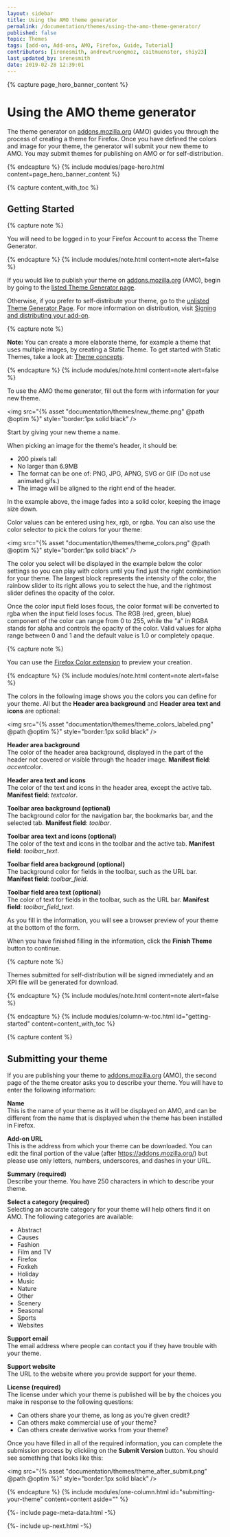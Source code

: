 ```yaml
---
layout: sidebar
title: Using the AMO theme generator
permalink: /documentation/themes/using-the-amo-theme-generator/
published: false
topic: Themes
tags: [add-on, Add-ons, AMO, Firefox, Guide, Tutorial]
contributors: [irenesmith, andrewtruongmoz, caitmuenster, shiy23]
last_updated_by: irenesmith
date: 2019-02-28 12:39:01
---
```

<!-- Page Hero Banner -->

{% capture page_hero_banner_content %}

# Using the AMO theme generator

The theme generator on [addons.mozilla.org](https://addons.mozilla.org) (AMO) guides you through the process of creating a theme for Firefox. Once you have defined the colors and image for your theme, the generator will submit your new theme to AMO. You may submit themes for publishing on AMO or for self-distribution.

{% endcapture %}
{% include modules/page-hero.html
    content=page_hero_banner_content
%}

<!-- Content with Table of Contents Module -->

{% capture content_with_toc %}

## Getting Started

{% capture note %}

You will need to be logged in to your Firefox Account to access the Theme Generator.

{% endcapture %}
{% include modules/note.html
    content=note
    alert=false
%}

If you would like to publish your theme on [addons.mozilla.org](https://addons.mozilla.org) (AMO), begin by going to the [listed Theme Generator page](https://addons.mozilla.org/en-US/developers/addon/submit/wizard-listed).

Otherwise, if you prefer to self-distribute your theme, go to the [unlisted Theme Generator Page](https://addons.mozilla.org/en-US/developers/addon/submit/wizard-unlisted). For more information on distribution, visit [Signing and distributing your add-on](/documentation/publish/signing-and-distribution-overview/).


{% capture note %}

**Note:** You can create a more elaborate theme, for example a theme that uses multiple images, by creating a Static Theme. To get started with Static Themes, take a look at: [Theme concepts](/documentation/publish/theme-concepts).

{% endcapture %}
{% include modules/note.html
    content=note
    alert=false
%}


To use the AMO theme generator, fill out the form with information for your new theme.

<img src="{% asset "documentation/themes/new_theme.png" @path @optim %}" style="border:1px solid black" />


Start by giving your new theme a name.

When picking an image for the theme's header, it should be:


- 200 pixels tall
- No larger than 6.9MB
- The format can be one of: PNG, JPG, APNG, SVG or GIF (Do not use animated gifs.)
- The image will be aligned to the right end of the header.

In the example above, the image fades into a solid color, keeping the image size down.

Color values can be entered using hex, rgb, or rgba. You can also use the color selector to pick the colors for your theme:

<img src="{% asset "documentation/themes/theme_colors.png" @path @optim %}" style="border:1px solid black" />

The color you select will be displayed in the example below the color settings so you can play with colors until you find just the right combination for your theme. The largest block represents the intensity of the color, the rainbow slider to its right allows you to select the hue, and the rightmost slider defines the opacity of the color.

Once the color input field loses focus, the color format will be converted to rgba when the input field loses focus. The RGB (red, green, blue) component of the color can range from 0 to 255, while the "a" in RGBA stands for alpha and controls the opacity of the color. Valid values for alpha range between 0 and 1 and the default value is 1.0 or completely opaque.

{% capture note %}

You can use the [Firefox Color extension](https://color.firefox.com/) to preview your creation.

{% endcapture %}
{% include modules/note.html
    content=note
    alert=false
%}

The colors in the following image shows you the colors you can define for your theme. All but the **Header area background** and **Header area text and icons** are optional:

<img src="{% asset "documentation/themes/theme_colors_labeled.png" @path @optim %}" style="border:1px solid black" /> 

**Header area background** <br/>
The color of the header area background, displayed in the part of the header not covered or visible through the header image. **Manifest field**: *accentcolor*.

**Header area text and icons** <br/>
The color of the text and icons in the header area, except the active tab. **Manifest field**: *textcolor*.

**Toolbar area background (optional)** <br/>
The background color for the navigation bar, the bookmarks bar, and the selected tab. **Manifest field**: *toolbar*.

**Toolbar area text and icons (optional)** <br/>
The color of the text and icons in the toolbar and the active tab. **Manifest field**: *toolbar_text*.

**Toolbar field area background (optional)** <br/>
The background color for fields in the toolbar, such as the URL bar. **Manifest field**: *toolbar_field*.

**Toolbar field area text (optional)** <br/>
The color of text for fields in the toolbar, such as the URL bar. **Manifest field**: *toolbar_field_text*.

As you fill in the information, you will see a browser preview of your theme at the bottom of the form.

When you have finished filling in the information, click the **Finish Theme** button to continue.

{% capture note %}

Themes submitted for self-distribution will be signed immediately and an XPI file will be generated for download.

{% endcapture %}
{% include modules/note.html
    content=note
    alert=false
%}

{% endcapture %}
{% include modules/column-w-toc.html
  id="getting-started"
  content=content_with_toc
%}


<!-- END: Content with Table of Contents -->
<!-- Single Column Body Module -->

{% capture content %}

## Submitting your theme

If you are publishing your theme to [addons.mozilla.org](https://addons.mozilla.org) (AMO), the second page of the theme creator asks you to describe your theme. You will have to enter the following information:

**Name** <br/>
This is the name of your theme as it will be displayed on AMO, and can be different from the name that is displayed when the theme has been installed in Firefox.

**Add-on URL** <br/>
This is the address from which your theme can be downloaded. You can edit the final portion of the value (after https://addons.mozilla.org/) but please use only letters, numbers, underscores, and dashes in your URL.

**Summary (required)** <br/>
Describe your theme. You have 250 characters in which to describe your theme.

**Select a category (required)** <br/>
Selecting an accurate category for your theme will help others find it on AMO. The following categories are available:
- Abstract
- Causes
- Fashion
- Film and TV
- Firefox
- Foxkeh
- Holiday
- Music
- Nature
- Other
- Scenery
- Seasonal
- Sports
- Websites

**Support email** <br/>
The email address where people can contact you if they have trouble with your theme.

**Support website** <br/>
The URL to the website where you provide support for your theme.

**License (required)** <br/>
The license under which your theme is published will be by the choices you make in response to the following questions:

- Can others share your theme, as long as you're given credit?
- Can others make commercial use of your theme?
- Can others create derivative works from your theme?

Once you have filled in all of the required information, you can complete the submission process by clickiing on the **Submit Version** button. You should see something that looks like this:

<img src="{% asset "documentation/themes/theme_after_submit.png" @path @optim %}" style="border:1px solid black" /> 

{% endcapture %}
{% include modules/one-column.html
  id="submitting-your-theme"
  content=content
  aside=""
%}

<!-- END: Single Column Body Module -->

<!-- Meta Data -->

{%- include page-meta-data.html -%}

<!-- END: Meta Data -->

<!-- Up Next -->

{%- include up-next.html -%}

<!-- END: Up Next -->
